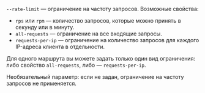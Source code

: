 `--rate-limit` — ограничение на частоту запросов. Возможные свойства:

* `rps` или `rpm` — количество запросов, которые можно принять в секунду или в минуту.
* `all-requests` — ограничение на все входящие запросы.
* `requests-per-ip` — ограничение на количество запросов для каждого IP-адреса клиента в отдельности.

Для одного маршрута вы можете задать только один вид ограничения: либо свойство `all-requests`, либо — `requests-per-ip`.

Необязательный параметр: если не задан, ограничение на частоту запросов не применяется.